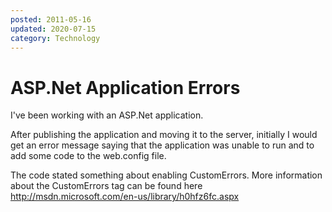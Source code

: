 ```yaml
---
posted: 2011-05-16
updated: 2020-07-15
category: Technology
---
```


# ASP.Net Application Errors

I've been working with an ASP.Net application. 

After publishing the application and moving it to the server, initially I would get an error message saying that the application was unable to run and to add some code to the web.config file. 

The code stated something about enabling CustomErrors.  More information about the CustomErrors tag can be found here 
<a href="http://msdn.microsoft.com/en-us/library/h0hfz6fc.aspx" 
target="_blank">http://msdn.microsoft.com/en-us/library/h0hfz6fc.aspx</a>

